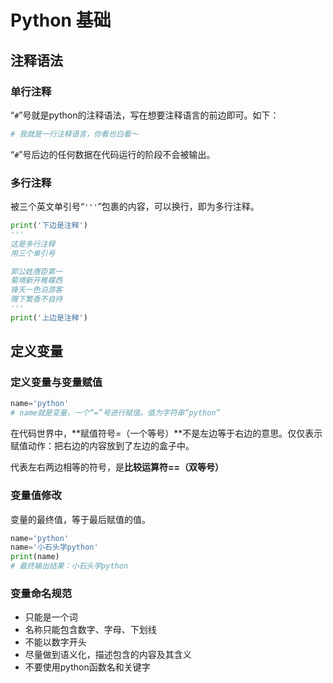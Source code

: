 # Python 基础
## 注释语法
### 单行注释
“```#```”号就是python的注释语法，写在想要注释语言的前边即可。如下：
```py
# 我就是一行注释语言，你看也白看～
```
“```#```”号后边的任何数据在代码运行的阶段不会被输出。
### 多行注释
被三个英文单引号“`'''`”包裹的内容，可以换行，即为多行注释。
```py
print('下边是注释')
'''
这是多行注释
用三个单引号

郭公姓唐臣第一
菊境新开稚蝶西
锋天一色泊游客
赠下繁香不自持
'''
print('上边是注释')
```
## 定义变量
### 定义变量与变量赋值
```py
name='python'
# name就是变量，一个“=”号进行赋值。值为字符串“python”
```
在代码世界中，**赋值符号=（一个等号）**不是左边等于右边的意思。仅仅表示赋值动作：把右边的内容放到了左边的盒子中。

代表左右两边相等的符号，是**比较运算符==（双等号）**
### 变量值修改
变量的最终值，等于最后赋值的值。
```py
name='python'
name='小石头学python'
print(name)
# 最终输出结果：小石头学python
```
### 变量命名规范
* 只能是一个词
* 名称只能包含数字、字母、下划线
* 不能以数字开头
* 尽量做到语义化，描述包含的内容及其含义
* 不要使用python函数名和关键字

<Vssue title="Python 基础" />
